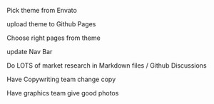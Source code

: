 Pick theme from Envato

upload theme to Github Pages

Choose right pages from theme

update Nav Bar

Do LOTS of market research in Markdown files / Github Discussions

Have Copywriting team change copy

Have graphics team give good photos
